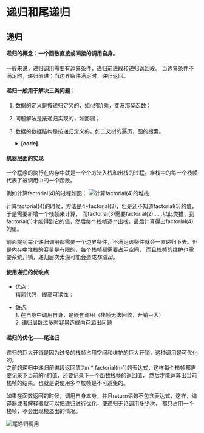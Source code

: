 # 递归和尾递归

## 递归

   #### 递归的概念：一个函数直接或间接的调用自身。 
    
   一般来说，递归调用需要有边界条件，递归前进段和递归返回段。 
   当边界条件不满足时，递归前进；当边界条件满足时，递归返回。

   
   #### 递归一般用于解决三类问题： 
   
   1. 数据的定义是按递归定义的，如n的阶乘，斐波那契函数；
   2. 问题解法是按递归实现的，如回溯；
   3. 数据的数据结构是按递归定义的，如二叉树的遍历，图的搜索。
      
       <details>
         <summary><b>[code]</b></summary>  

       ```java
       int factorial(int n) {
           if(n == 1){     //递归边界
               return 1;   //递归返回段
           } else {
               return n * factorial(n-1);  //递归前进段
           } 
       }
       ```
       </details>
   
   #### 机器层面的实现
   
   一个程序的执行在内存中就是一个个方法入栈和出栈的过程。堆栈中的每一个栈帧代表了被调用中的一个函数。
   
   例如计算factorial(4)的过程如图：
   ![计算factorial(4)的堆栈](https://www.z4a.net/images/2019/09/02/_20190902151954.png)
   
   计算factorial(4)的时候，方法是4*factorial(3)，但是还不知道factorial(3)的值，于是需要新增一个栈帧来计算，
   而factorial(3)需要factorial(2)……以此类推，到factorial(1)才能得到它的值，然后每个栈帧逐个出栈，最后计算得出factorial(4)的值。
   
   前面提到每个递归调用都需要一个边界条件，不满足该条件就会一直递归下去。但是内存中堆栈的容量是有限的，每个栈帧都需要占用空间，
   而且栈帧的维护也需要系统开销，递归层次太深可能会造成*栈溢出*。
   
   #### 使用递归的优缺点

   - 优点：  
        精简代码，提高可读性；
   
   - 缺点:  
    1. 在自身中调用自身，是嵌套调用（栈帧无法回收，开销巨大）  
    2. 递归层数过多时容易造成内存溢出问题
        
   #### 递归的优化——尾递归
   
   递归的巨大开销是因为过多的栈帧占用空间和维护的巨大开销，这种调用是可优化的。  
   之前的递归中递归前进段返回值为n * factorial(n-1)的表达式，这样每个栈帧都需要记录下当前的n的值，还要记录下一个函数栈帧的返回值，
   然后才能运算出当前栈帧的结果。也就是说使用多个栈帧是不可避免的。
   
   如果在函数返回的时候，调用自身本身，并且return语句不包含表达式，这样，编译器或者解释器就可以把递归进行优化，使递归无论调用多少次，
   都只占用一个栈帧，不会出现栈溢出的情况。
   
   ![尾递归调用](https://www.z4a.net/images/2019/09/02/_20190902161018.png)
   
   
   
   
   